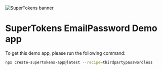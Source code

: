![SuperTokens banner](https://raw.githubusercontent.com/supertokens/supertokens-logo/master/images/Artboard%20%E2%80%93%2027%402x.png)

# SuperTokens EmailPassword Demo app

To get this demo app, please run the following command:

```bash
npx create-supertokens-app@latest --recipe=thirdpartypasswordless
```
